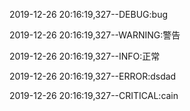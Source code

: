 2019-12-26 20:16:19,327--DEBUG:bug

2019-12-26 20:16:19,327--WARNING:警告

2019-12-26 20:16:19,327--INFO:正常

2019-12-26 20:16:19,327--ERROR:dsdad

2019-12-26 20:16:19,327--CRITICAL:cain

